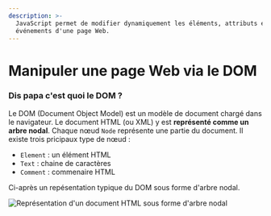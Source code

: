 ```yaml
---
description: >-
  JavaScript permet de modifier dynamiquement les éléments, attributs et
  événements d'une page Web.
---
```


# Manipuler une page Web via le DOM

### Dis papa c'est quoi le DOM ?

Le DOM \(Document Object Model\) est un modèle de document chargé dans le navigateur. Le document HTML \(ou XML\) y est **représenté comme un arbre nodal**. Chaque nœud `Node` représente une partie du document. Il existe trois pricipaux type de nœud :

* `Element` : un élément HTML 
* `Text` : chaine de caractères
* `Comment` : commenaire HTML

Ci-après un repésentation typique du DOM sous forme d'arbre nodal.

![Repr&#xE9;sentation d&apos;un document HTML sous forme d&apos;arbre nodal](http://www.ntu.edu.sg/home/ehchua/programming/webprogramming/images/JS_DOMExample.png)

